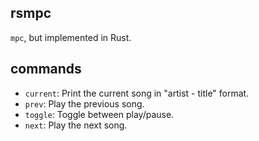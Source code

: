 ## rsmpc

`mpc`, but implemented in Rust.

## commands

- `current`: Print the current song in "artist - title" format.
- `prev`: Play the previous song.
- `toggle`: Toggle between play/pause.
- `next`: Play the next song.

